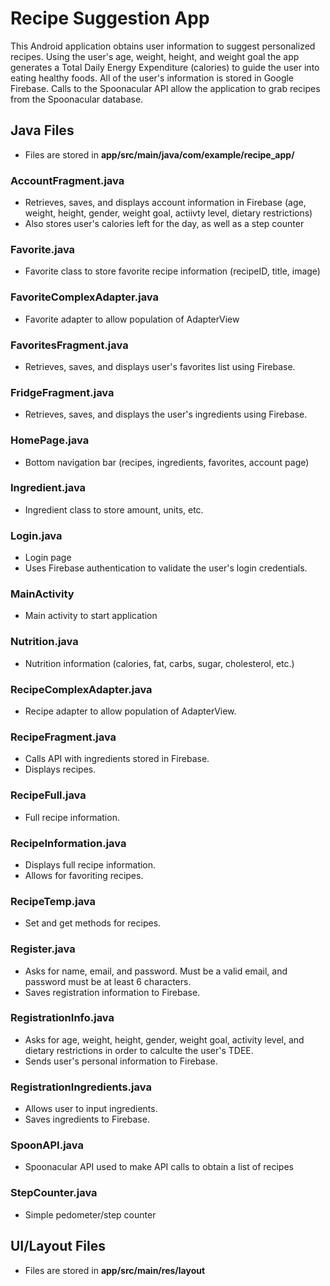 # Recipe Suggestion App
This Android application obtains user information to suggest personalized recipes.
Using the user's age, weight, height, and weight goal the app generates a Total Daily Energy Expenditure (calories) to guide the user into eating healthy foods.
All of the user's information is stored in Google Firebase.
Calls to the Spoonacular API allow the application to grab recipes from the Spoonacular database.


## Java Files
* Files are stored in **app/src/main/java/com/example/recipe_app/**

### AccountFragment.java
* Retrieves, saves, and displays account information in Firebase (age, weight, height, gender, weight goal, actiivty level, dietary restrictions)
* Also stores user's calories left for the day, as well as a step counter


### Favorite.java
* Favorite class to store favorite recipe information (recipeID, title, image)

### FavoriteComplexAdapter.java
* Favorite adapter to allow population of AdapterView

### FavoritesFragment.java
* Retrieves, saves, and displays user's favorites list using Firebase.

### FridgeFragment.java
* Retrieves, saves, and displays the user's ingredients using Firebase.

### HomePage.java
* Bottom navigation bar (recipes, ingredients, favorites, account page)

### Ingredient.java
* Ingredient class to store amount, units, etc.

### Login.java
* Login page
* Uses Firebase authentication to validate the user's login credentials.

### MainActivity
* Main activity to start application

### Nutrition.java
* Nutrition information (calories, fat, carbs, sugar, cholesterol, etc.)

### RecipeComplexAdapter.java
* Recipe adapter to allow population of AdapterView.

### RecipeFragment.java
* Calls API with ingredients stored in Firebase.
* Displays recipes.

### RecipeFull.java
* Full recipe information.

### RecipeInformation.java
* Displays full recipe information.
* Allows for favoriting recipes.

### RecipeTemp.java
* Set and get methods for recipes.

### Register.java
* Asks for name, email, and password. Must be a valid email, and password must be at least 6 characters.
* Saves registration information to Firebase.

### RegistrationInfo.java
* Asks for age, weight, height, gender, weight goal, activity level, and dietary restrictions in order to calculte the user's TDEE.
* Sends user's personal information to Firebase.

### RegistrationIngredients.java
* Allows user to input ingredients.
* Saves ingredients to Firebase.

### SpoonAPI.java
* Spoonacular API used to make API calls to obtain a list of recipes

### StepCounter.java
* Simple pedometer/step counter 

## UI/Layout Files
* Files are stored in **app/src/main/res/layout**